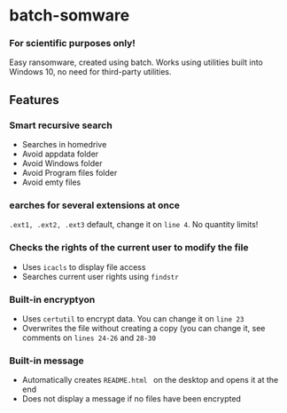 # batch-somware

### For scientific purposes only!

Easy ransomware, created using batch.
Works using utilities built into Windows 10, no need for third-party utilities.

## Features

### Smart recursive search 
- Searches in homedrive
- Avoid appdata folder
- Avoid Windows folder
- Avoid Program files folder
- Avoid emty files

### earches for several extensions at once

`.ext1, .ext2, .ext3` default, change it on `line 4`. No quantity limits!


### Checks the rights of the current user to modify the file

- Uses `icacls` to display file access
- Searches current user rights using `findstr`

### Built-in encryptyon

- Uses `certutil` to encrypt data. You can change it on `line 23`
- Overwrites the file without creating a copy (you can change it, see comments on `lines 24-26` and `28-30`


### Built-in message

- Automatically creates `README.html ` on the desktop and opens it at the end
- Does not display a message if no files have been encrypted

